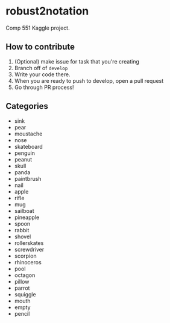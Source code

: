 # robust2notation

Comp 551 Kaggle project.

## How to contribute

1. (Optional) make issue for task that you're creating
2. Branch off of `develop`
3. Write your code there.
4. When you are ready to push to develop, open a pull request
5. Go through PR process!

## Categories

* sink
* pear
* moustache
* nose
* skateboard
* penguin
* peanut
* skull
* panda
* paintbrush
* nail
* apple
* rifle
* mug
* sailboat
* pineapple
* spoon
* rabbit
* shovel
* rollerskates
* screwdriver
* scorpion
* rhinoceros
* pool
* octagon
* pillow
* parrot
* squiggle
* mouth
* empty
* pencil